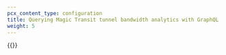 ```yaml
---
pcx_content_type: configuration
title: Querying Magic Transit tunnel bandwidth analytics with GraphQL
weight: 5
---
```


{{<render file="graphql/_query-magic-transit-bandwidth-graphql.md" withParameters="Magic Transit">}}